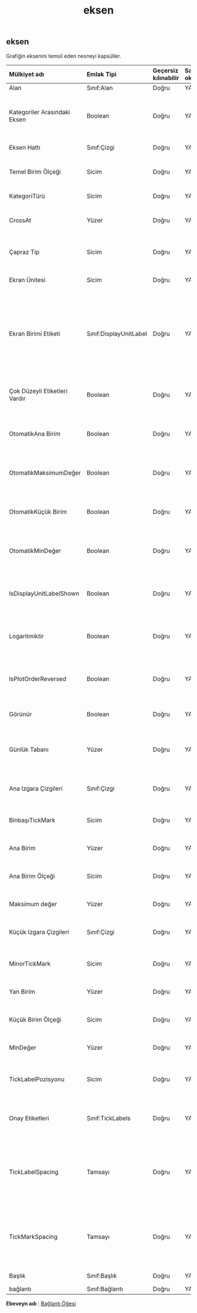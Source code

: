 ﻿---
title: eksen
second_title: Aspose.Cells Cloud Documen
type: docs
url: /tr/specification/model/axis/
description: "Aspose.Cells Bulut modeli spesifikasyonu: Eksen. Açma, oluşturma, düzenleme, bölme, birleştirme, karşılaştırma ve dönüştürme gibi özelliklerle Excel ve diğer elektronik tablo belgelerini zahmetsizce yönetin"
kwords: Excel, Office, Elektronik Tablo, Cloud REST API, Eksen
weight: 50
---
## **eksen**

 Grafiğin eksenini temsil eden nesneyi kapsüller.

| Mülkiyet adı| Emlak Tipi| Geçersiz kılınabilir| Sadece oku| Varsayılan değer| Tanım|
|:- |:- |:- |:- |:- |:- |
| Alan| Sınıf:Alan| Doğru| YANLIŞ|| .|
| Kategoriler Arasındaki Eksen| Boolean| Doğru| YANLIŞ|| Değer ekseninin kategoriler arasında kategori eksenini geçip geçmediğini temsil eder.|
| Eksen Hattı| Sınıf:Çizgi| Doğru| YANLIŞ|| Bir Eksen görünümünü alır.|
| Temel Birim Ölçeği| Sicim| Doğru| YANLIŞ|| Kategori ekseni için temel birim ölçeğini temsil eder.|
| KategoriTürü| Sicim| Doğru| YANLIŞ|| Kategori ekseni türünü temsil eder.|
| CrossAt| Yüzer| Doğru| YANLIŞ|| Değer ekseninde kategori ekseninin kesiştiği noktayı temsil eder.|
| Çapraz Tip| Sicim| Doğru| YANLIŞ|| Belirtilen eksende diğer eksenin kesiştiği yeri temsil eder.|
| Ekran Ünitesi| Sicim| Doğru| YANLIŞ|| Belirtilen eksen için birim etiketini temsil eder.|
| Ekran Birimi Etiketi| Sınıf:DisplayUnitLabel| Doğru| YANLIŞ|| Belirtilen grafikteki bir eksendeki birim etiketini temsil eder. Birim etiketleri, büyük değerlerin (örneğin milyonlarca veya milyarlarca) grafiğini çizmek için kullanışlıdır.|
|Çok Düzeyli Etiketleri Vardır| Boolean| Doğru| YANLIŞ|| Etiketlerin çok seviyeli olarak gösterilip gösterilmeyeceğini belirtir.|
| OtomatikAna Birim| Boolean| Doğru| YANLIŞ|| Eksenin ana biriminin otomatik olarak atanıp atanmadığını gösterir.|
| OtomatikMaksimumDeğer| Boolean| Doğru| YANLIŞ|| Maksimum değerin otomatik olarak atanıp atanmadığını gösterir.|
| OtomatikKüçük Birim| Boolean| Doğru| YANLIŞ|| Eksenin alt biriminin otomatik olarak atanıp atanmadığını gösterir.|
| OtomatikMinDeğer| Boolean| Doğru| YANLIŞ|| Min değerinin otomatik olarak atanıp atanmadığını gösterir.|
| IsDisplayUnitLabelShown| Boolean| Doğru| YANLIŞ|| Görüntüleme birimi etiketinin belirtilen eksende gösterilip gösterilmediğini temsil eder.|
| Logaritmiktir| Boolean| Doğru| YANLIŞ|| Değer ekseni ölçek türünün logaritmik olup olmadığını temsil eder.|
| IsPlotOrderReversed| Boolean| Doğru| YANLIŞ|| Microsoft Excel'in veri noktalarını sondan başa doğru çizip çizmediğini temsil eder.|
| Görünür| Boolean| Doğru| YANLIŞ|| Eksenin görünür olup olmadığını temsil eder.|
| Günlük Tabanı| Yüzer| Doğru| YANLIŞ|| Logaritmik tabanı temsil eder. Varsayılan değer 10'dur. Yalnızca Excel2007 için geçerlidir.|
| Ana Izgara Çizgileri| Sınıf:Çizgi| Doğru| YANLIŞ||Grafik eksenindeki ana kılavuz çizgilerini temsil eder.|
| BinbaşıTickMark| Sicim| Doğru| YANLIŞ|| Belirtilen eksen için ana onay işaretinin türünü temsil eder.|
| Ana Birim| Yüzer| Doğru| YANLIŞ|| Eksenin ana birimlerini temsil eder.|
| Ana Birim Ölçeği| Sicim| Doğru| YANLIŞ|| Kategori ekseni için ana birim ölçeğini temsil eder.|
| Maksimum değer| Yüzer| Doğru| YANLIŞ|| Değer eksenindeki maksimum değeri temsil eder.|
| Küçük Izgara Çizgileri| Sınıf:Çizgi| Doğru| YANLIŞ|| Grafik eksenindeki küçük kılavuz çizgilerini temsil eder.|
| MinorTickMark| Sicim| Doğru| YANLIŞ|| Belirtilen eksen için küçük onay işaretinin türünü temsil eder.|
| Yan Birim| Yüzer| Doğru| YANLIŞ|| Eksenin küçük birimlerini temsil eder.|
| Küçük Birim Ölçeği| Sicim| Doğru| YANLIŞ|| Kategori ekseni için ana birim ölçeğini temsil eder.|
| MinDeğer| Yüzer| Doğru| YANLIŞ|| Değer eksenindeki minimum değeri temsil eder.|
| TickLabelPozisyonu| Sicim| Doğru| YANLIŞ|| Belirtilen eksendeki onay işareti etiketlerinin konumunu temsil eder.|
| Onay Etiketleri| Sınıf:TickLabels| Doğru| YANLIŞ|| Belirtilen eksen için onay işareti etiketlerini temsil eden bir nesne döndürür.|
| TickLabelSpacing| Tamsayı| Doğru| YANLIŞ||Onay işareti etiketleri arasındaki kategori veya seri sayısını temsil eder. Yalnızca kategori ve seri eksenleri için geçerlidir.|
| TickMarkSpacing| Tamsayı| Doğru| YANLIŞ|| Onay işaretleri arasındaki kategori veya seri sayısını döndürür veya ayarlar. Yalnızca kategori ve seri eksenleri için geçerlidir.|
| Başlık| Sınıf:Başlık| Doğru| YANLIŞ|| Eksenin başlığını alır.|
| bağlantı| Sınıf:Bağlantı| Doğru| YANLIŞ|||

**Ebeveyn adı** : [Bağlantı Öğesi](/specification/model/linkelement)

